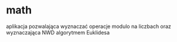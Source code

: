 # math
aplikacja pozwalająca wyznaczać operacje modulo na liczbach oraz wyznaczająca NWD algorytmem Euklidesa
